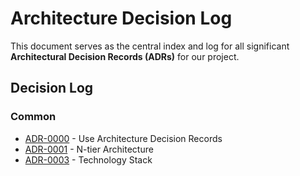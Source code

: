 # Architecture Decision Log

This document serves as the central index and log for all significant **Architectural Decision Records (ADRs)** for our project.

## Decision Log

### Common

* [ADR-0000](0000-use-adrs.md) - Use Architecture Decision Records
* [ADR-0001](0001-n-tier-arch.md) - N-tier Architecture
* [ADR-0003](0003-tech-stack.md) - Technology Stack
